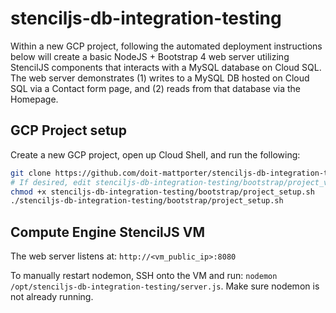 # stenciljs-db-integration-testing

Within a new GCP project, following the automated deployment instructions below will create a basic NodeJS + Bootstrap 4 web server utilizing StencilJS components that interacts with a MySQL database on Cloud SQL. The web server demonstrates (1) writes to a MySQL DB hosted on Cloud SQL via a Contact form page, and (2) reads from that database via the Homepage.

## GCP Project setup

Create a new GCP project, open up Cloud Shell, and run the following:

```bash
git clone https://github.com/doit-mattporter/stenciljs-db-integration-testing.git
# If desired, edit stenciljs-db-integration-testing/bootstrap/project_variables.sh
chmod +x stenciljs-db-integration-testing/bootstrap/project_setup.sh
./stenciljs-db-integration-testing/bootstrap/project_setup.sh
```

## Compute Engine StencilJS VM

The web server listens at: `http://<vm_public_ip>:8080`

To manually restart nodemon, SSH onto the VM and run: `nodemon /opt/stenciljs-db-integration-testing/server.js`. Make sure nodemon is not already running.
